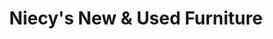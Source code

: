 ---
title: "Niecy's New & Used Furniture"
url: /dorchester/niecys-new-und-used-furniture/
shop: Möbel
---